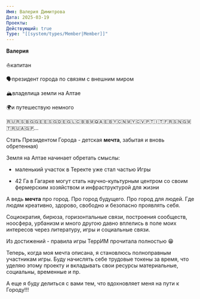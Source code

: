 ```yaml
---
Имя: Валерия Димитрова
Дата: 2025-03-19
Проекты: 
Действующий: true
Type: "[[system/types/Member|Member]]"
---
```



**Валерия** 

⛵️капитан 

🗣️президент города по связям с внешним миром 

🏔️владелица земли на Алтае 

🌍и путешествую немного

🇷🇺🇷🇸🇧🇬🇬🇪🇪🇸🇬🇩🇪🇬🇱🇨🇧🇧🇲🇶🇦🇪🇧🇾🇨🇳🇲🇾🇨🇻🇵🇹🇮🇹🇫🇷🇸🇳🇬🇲🇹🇷🇺🇦🇬🇵…

  

Стать Президентом Города - детская **мечта**, забытая и вновь обретенная)

  

Земля на Алтае начинает обретать смыслы:

- маленький участок в Теректе уже стал частью Игры

- 42 Га в Гагарке могут стать научно-культурным центром со своим фермерским хозяйством и инфраструктурой для жизни

  

А ведь **мечта** про город. Про город будущего. Про город для людей. Где людям креативно, здорово, свободно и безопасно проявлять себя. 

  

Социократия, бирюза, горизонтальные связи, построения сообществ, ноосфера, урбанизм и много другою давно вплелись в поле моих интересов через литературу, игры и социальные связи.

  

Из достижений - правила игры ТеррИМ прочитала полностью 😁

  

Теперь, когда моя мечта описана, я становлюсь полноправным участникам игры. Буду начислять себе трудовые токены за время, что уделяю этому проекту и вкладывать свои ресурсы материальные, социальны, временные и пр.

  

А еще я буду делиться с вами тем, что вдохновляет меня на пути к Городу!!!